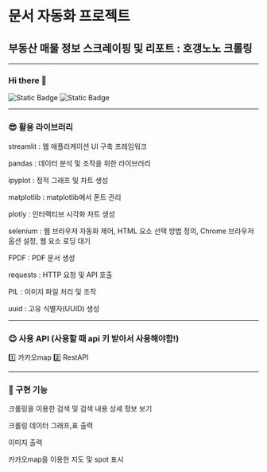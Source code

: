 # 문서 자동화 프로젝트
## 부동산 매물 정보 스크레이핑 및 리포트 : 호갱노노 크롤링
---


### Hi there 👋
![Static Badge](https://img.shields.io/badge/:김민재-blue)
![Static Badge](https://img.shields.io/badge/:안녕하세요-pupple)

---
### 😎 활용 라이브러리

streamlit :  웹 애플리케이션 UI 구축 프레임워크

pandas :  데이터 분석 및 조작을 위한 라이브러리

ipyplot :  정적 그래프 및 차트 생성

matplotlib :  matplotlib에서 폰트 관리

 plotly :  인터랙티브 시각화 차트 생성

selenium :   웹 브라우저 자동화 제어,
HTML 요소 선택 방법 정의,
Chrome 브라우저 옵션 설정,
웹 요소 로딩 대기

FPDF :  PDF 문서 생성

requests :  HTTP 요청 및 API 호출

PIL :  이미지 파일 처리 및 조작

uuid :  고유 식별자(UUID) 생성

---
### 😊 사용 API (사용할 때 api 키 받아서 사용해야함!)
1️⃣ 카카오map
2️⃣ RestAPI

---
### 🤣 구현 기능
크롤링을 이용한 검색 및 검색 내용 상세 정보 보기

크롤링 데이터 그래프,표 출력

이미지 출력

카카오map을 이용한 지도 및 spot 표시

